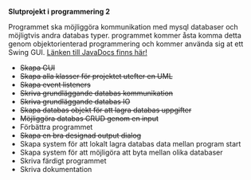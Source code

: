 **Slutprojekt i programmering 2**

Programmet ska möjliggöra kommunikation med mysql databaser och möjligtvis andra databas typer.
programmet kommer åsta komma detta genom objektorienterad programmering och kommer använda sig at ett Swing GUI.
[Länken till JavaDocs finns här!](https://eliasr123.github.io/Slutprojekt_programmering_2/)

* ~~Skapa GUI~~
* ~~Skapa alla klasser för projektet utefter en UML~~
* ~~Skapa event listeners~~
* ~~Skriva grundläggande databas kommunikation~~
* ~~Skriva grundläggande databas IO~~
* ~~Skapa databas objekt för att lagra databas uppgifter~~
* ~~Möjliggöra databas CRUD genom en input~~
* Förbättra programmet
* ~~Skapa en bra designad output dialog~~
* Skapa system för att lokalt lagra databas data mellan program start
* Skapa system för att möjligöra att byta mellan olika databaser
* Skriva färdigt programmet
* Skriva dokumentation
